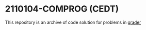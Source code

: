 # 2110104-COMPROG (CEDT)

This repository is an archive of code solution for problems in [grader](https://2110104.nattee.net)
